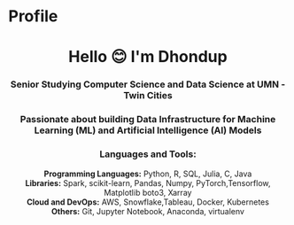 # Profile

<h1 align="center">Hello 😊 I'm Dhondup </h1>
<h3 align="center">Senior Studying Computer Science and Data Science at UMN - Twin Cities</h3>
<h3 align="center"> Passionate about building Data Infrastructure for Machine Learning (ML) and Artificial Intelligence (AI) Models </h3>


<!-- - Check out my [portfolio](https://noahjpark.github.io/portfolio) -->

<h3 align="center">Languages and Tools:</h3>
<p align="center">
  <!-- Group tools by category, use smaller icons or text -->
  <strong> Programming Languages:</strong> Python, R, SQL, Julia, C, Java<br>
  <strong> Libraries:</strong> Spark, scikit-learn, Pandas, Numpy, PyTorch,Tensorflow, Matplotlib boto3, Xarray<br>
  <strong>Cloud and DevOps:</strong> AWS, Snowflake,Tableau, Docker, Kubernetes<br>
  <strong>Others:</strong> Git, Jupyter Notebook, Anaconda, virtualenv
</p>
